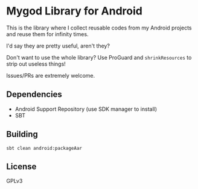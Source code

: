 # Mygod Library for Android
This is the library where I collect reusable codes from my Android projects and reuse them for infinity times.

I'd say they are pretty useful, aren't they?

Don't want to use the whole library? Use ProGuard and `shrinkResources` to strip out useless things!

Issues/PRs are extremely welcome.

## Dependencies
* Android Support Repository (use SDK manager to install)
* SBT

## Building
    sbt clean android:packageAar

## License
GPLv3

